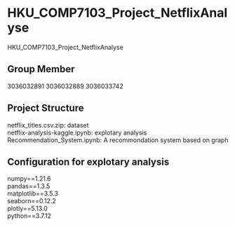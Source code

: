 # HKU_COMP7103_Project_NetflixAnalyse
HKU_COMP7103_Project_NetflixAnalyse

## Group Member
3036032891
3036032889
3036033742

## Project Structure  
netflix_titles.csv.zip: dataset  
netflix-analysis-kaggle.ipynb: explotary analysis  
Recommendation_System.ipynb: A recommondation system based on graph  

## Configuration for explotary analysis
numpy==1.21.6  
pandas==1.3.5  
matplotlib==3.5.3  
seaborn==0.12.2  
plotly==5.13.0  
python==3.7.12  

